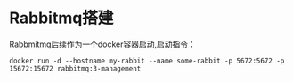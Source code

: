 # Rabbitmq搭建

Rabbmitmq后续作为一个docker容器启动,启动指令：
``` shell
docker run -d --hostname my-rabbit --name some-rabbit -p 5672:5672 -p 15672:15672 rabbitmq:3-management
```

<!-- 运行以下命令进行安装

```
sudo apt-get install erlang
sudo apt-get install rabbitmq-server
```

启动控制面板

```
sudo rabbitmq-plugins enable rabbitmq_management

```

添加用户并设置权限

```
sudo rabbitmqctl add_user admin admin
sudo rabbitmqctl set_user_tags admin administrator
sudo rabbitmqctl set_permissions -p / admin ".*" ".*" ".*"
```

访问 `http://(IP):15672` 即可进入rabbitmq控制面板 ，用户名和密码都是 `admin` -->